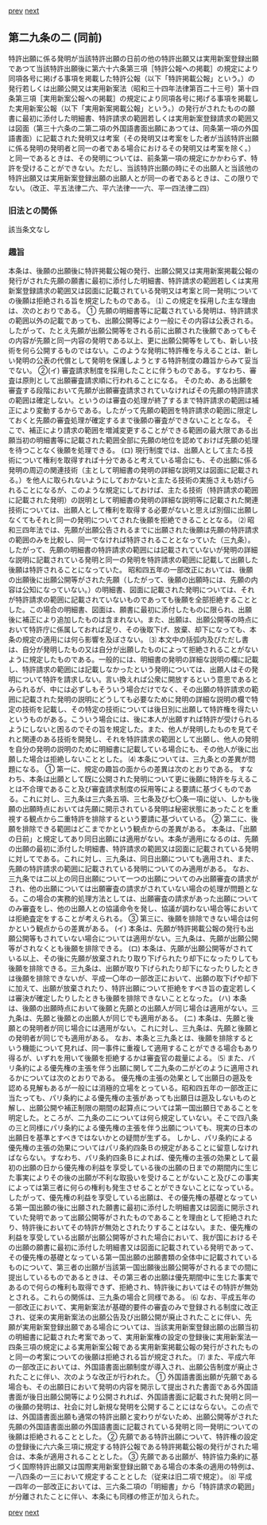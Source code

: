 [prev](/specific\markdowns\特許法\033_Mp-Ch_2-At_29.md)
[next](/specific\markdowns\特許法\035_Mp-Ch_2-At_30.md)
## 第二九条の二 (同前)
特許出願に係る発明が当該特許出願の日前の他の特許出願又は実用新案登録出願であつて当該特許出願後に第六十六条第三項［特許公報への掲載］の規定により同項各号に掲げる事項を掲載した特許公報（以下「特許掲載公報」という。）の発行若しくは出願公開又は実用新案法（昭和三十四年法律第百二十三号）第十四条第三項［実用新案公報への掲載］の規定により同項各号に掲げる事項を掲載した実用新案公報（以下「実用新案掲載公報」という。）の発行がされたものの願書に最初に添付した明細書、特許請求の範囲若しくは実用新案登録請求の範囲又は図面（第三十六条の二第二項の外国語書面出願にあつては、同条第一項の外国語書面）に記載された発明又は考案（その発明又は考案をした者が当該特許出願に係る発明の発明者と同一の者である場合におけるその発明又は考案を除く。）と同一であるときは、その発明については、前条第一項の規定にかかわらず、特許を受けることができない。ただし、当該特許出願の時にその出願人と当該他の特許出願又は実用新案登録出願の出願人とが同一の者であるときは、この限りでない。（改正、平五法律二六、平六法律一一六、平一四法律二四）

### 旧法との関係
該当条文なし

### 趣旨
本条は、後願の出願後に特許掲載公報の発行、出願公開又は実用新案掲載公報の発行がされた先願の願書に最初に添付した明細書、特許請求の範囲若しくは実用新案登録請求の範囲又は図面に記載されている発明又は考案と同一発明についての後願は拒絶される旨を規定したものである。
⑴ この規定を採用した主な理由は、次のとおりである。
① 先願の明細書等に記載されている発明は、特許請求の範囲以外の記載であっても、出願公開等により一般にその内容は公表される。したがって、たとえ先願が出願公開等をされる前に出願された後願であってもその内容が先願と同一内容の発明である以上、更に出願公開等をしても、新しい技術を何ら公開するものではない。このような発明に特許権を与えることは、新しい発明の公表の代償として発明を保護しようとする特許制度の趣旨からみて妥当でない。
②(イ) 審査請求制度を採用したことに伴うものである。すなわち、審査は原則として出願審査請求順に行われることになる。
そのため、ある出願を審査する段階において先願が出願審査請求されていなければその先願の特許請求の範囲は確定しない。というのは審査の処理が終了するまで特許請求の範囲は補正により変動するからである。したがって先願の範囲を特許請求の範囲に限定しておくと先願の審査処理が確定するまで後願の審査ができないこととなる。
そこで、補正により請求の範囲を増減変更することができる範囲の最大限である出願当初の明細書等に記載された範囲全部に先願の地位を認めておけば先願の処理を待つことなく後願を処理できる。
(ロ) 現行制度では、出願人として主たる技術について権利を取得すれば十分であると考えている場合にも、その出願に係る発明の周辺の関連技術（主として明細書の発明の詳細な説明又は図面に記載される。）を他人に取られないようにしておかないと主たる技術の実施さえも妨げられることになるが、このような規定にしておけば、主たる技術（特許請求の範囲に記載された発明）の説明として明細書の発明の詳細な説明等に記載された関連技術については、出願人として権利を取得する必要がないと思えば別個に出願しなくてもそれと同一の発明についてされた後願を拒絶できることとなる。
⑵ 昭和三四年法では、先願が出願公告されるまでに出願された後願は先願の特許請求の範囲のみを比較し、同一でなければ特許されることとなっていた（三九条）。したがって、先願の明細書の特許請求の範囲には記載されていないが発明の詳細な説明に記載されている発明と同一の発明を特許請求の範囲に記載して出願した後願は特許されることになっていた。
昭和四五年の一部改正においては、後願の出願後に出願公開等がされた先願（したがって、後願の出願時には、先願の内容は公知になっていない。）の明細書、図面に記載された発明については、それが特許請求の範囲に記載されていないものであっても後願を全部拒絶することとした。この場合の明細書、図面は、願書に最初に添付したものに限られ、出願後に補正により追加したものは含まれない。また、出願は、出願公開等の時点において特許庁に係属しておれば足り、その後取下げ、放棄、却下になっても、本条の規定の適用には何ら影響を及ぼさない。
⑶ 本文中の括弧内及びただし書は、自分が発明したもの又は自分が出願したものによって拒絶されることがないように規定したものである。一般的には、明細書の発明の詳細な説明の欄に記載し、特許請求の範囲には記載しなかったという発明については、出願人はその発明について特許を請求しない。言い換えれば公衆に開放するという意思であるとみられるが、中には必ずしもそういう場合だけでなく、その出願の特許請求の範囲に記載された発明の説明にどうしても必要なために発明の詳細な説明の欄で特定の技術を記載し、その特定の技術については後日別に出願して特許権を得たいというものがある。こういう場合には、後に本人が出願すれば特許が受けられるようにしないと困るのでその旨を規定した。また、他人が発明したものを見てそれと関連のある技術を開発し、それを特許請求の範囲として出願し、他人の発明を自分の発明の説明のために明細書に記載している場合にも、その他人が後に出願した場合は拒絶しないこととした。
⑷ 本条については、三九条との差異が問題になる。
① 第一に、規定の趣旨の面からの差異は次のとおりである。
すなわち、本条は出願として既に公開された発明について更に後願に特許を与えることは不合理であること及び審査請求制度の採用等による要請に基づくものである。これに対し、三九条は三六条五項、三七条及び七〇条一項に従い、しかも後願の出願時点においては先願に開示されている発明は秘密状態にあったことを重視する観点から二重特許を排除するという要請に基づいている。
② 第二に、後願を排除できる範囲はどこまでかという観点からの差異がある。
本条は、「出願の日前」と規定してあり同日出願には適用がない。本条が適用になるのは、先願の出願の最初に添付した明細書、特許請求の範囲又は図面に記載されている発明に対してである。これに対し、三九条は、同日出願についても適用され、また、先願の特許請求の範囲に記載されている発明についてのみ適用がある。
なお、三九条では二以上の同日出願について一つの出願についてのみ出願審査の請求がされ、他の出願については出願審査の請求がされていない場合の処理が問題となる。この場合の実務的処理方法としては、出願審査の請求があった出願についてのみ審査をし、他の出願人との協議命令を発し、協議が調わない場合等においては拒絶査定をすることが考えられる。
③ 第三に、後願を排除できない場合は何かという観点からの差異がある。
(イ) 本条は、先願が特許掲載公報の発行も出願公開等もされていない場合については適用がない。三九条は、先願が出願公開等がされなくとも後願を排除できる。
(ロ) 本条は、先願が出願公開等がされている以上、その後に先願が放棄されたり取り下げられたり却下になったりしても後願を排除できる。三九条は、出願が取り下げられたり却下になったりしたときは後願を排除できないが、平成一〇年の一部改正において、出願の取下げや却下に加えて、出願が放棄されたり、特許出願について拒絶をすべき旨の査定若しくは審決が確定したりしたときも後願を排除できないこととなった。
(ハ) 本条は、後願の出願時点において後願と先願との出願人が同じ場合は適用がない。三九条は、先願と後願との出願人が同じでも適用がある。
(ニ) 本条は、先願と後願との発明者が同じ場合には適用がない。これに対し、三九条は、先願と後願との発明者が同じでも適用がある。
なお、本条と三九条とは、後願を排除するという機能について見れば、同一事件に重複して適用することができる場合もあり得るが、いずれを用いて後願を拒絶するかは審査官の裁量による。
⑸ また、パリ条約による優先権の主張を伴う出願に関して二九条の二がどのように適用されるかについては次のとおりである。
優先権の主張の効果として出願日の遡及を認める見解もあるが一般には消極的立場をとっている。昭和四五年の一部改正に当たっても、パリ条約による優先権の主張があっても出願日は遡及しないものと解し、出願公開や補正制限の期間の起算点については第一国出願日であることを明定した。ところが、二九条の二については何ら規定していない。そこで四八条の三と同様にパリ条約による優先権の主張を伴う出願についても、現実の日本の出願日を基準とすべきではないかとの疑問が生ずる。
しかし、パリ条約による優先権の主張の効果についてはパリ条約四条Ｂの規定があることに留意しなければならない。すなわち、パリ条約四条Ｂによれば、優先権の主張の効果として最初の出願の日から優先権の利益を享受している後の出願の日までの期間内に生じた事実によりその後の出願が不利な取扱いを受けることがないこと及びこの事実によっては第三者に何らの権利も発生させることができないことになっている。したがって、優先権の利益を享受している出願は、その優先権の基礎となっている第一国出願の後に出願された願書に最初に添付した明細書又は図面に開示されていた発明であって出願公開等がされたものであることを理由として拒絶されたり、特許後においてその特許が無効とされたりすることはない。また、優先権の利益を享受している出願が出願公開等がされた場合において、我が国におけるその出願の願書に最初に添付した明細書又は図面に記載されている発明であって、その優先権の基礎となっている第一国出願の出願書類の全体中に記載されているものについて、第三者の出願が当該第一国出願後出願公開等がされるまでの間に提出しているものであるときは、その第三者の出願は優先期間中に生じた事実であるので何らの権利も取得できず、拒絶され、特許後においてはその特許が無効とされる。これらの関係は、三九条の場合と同様である。
⑹ なお、平成五年の一部改正において、実用新案法が基礎的要件の審査のみで登録される制度に改正され、従来の実用新案法の出願公告及び出願公開が廃止されたことに伴い、先願が実用新案登録出願である場合については、当該実用新案登録出願の出願当初の明細書に記載された考案であって、実用新案権の設定の登録後に実用新案法一四条三項の規定による実用新案公報である実用新案掲載公報の発行がされたものと同一の考案についての後願は拒絶される旨が規定された。
⑺ また、平成六年の一部改正においては、外国語書面出願制度が導入され、出願公告制度が廃止されたことに伴い、次のような改正が行われた。
① 外国語書面出願が先願である場合も、その出願日において発明の内容を開示して提出された書面である外国語書面が後日出願公開等により公開されれば、外国語書面に記載された発明と同一の後願の発明は、社会に対し新規な発明を公開することにはならない。この点では、外国語書面出願も通常の特許出願と変わりがないため、出願公開等がされた先願の外国語書面出願の外国語書面に記載されている発明と同一発明についての後願は拒絶されることとした。
② 先願である特許出願について、特許権の設定の登録後に六六条三項に規定する特許公報である特許掲載公報の発行がされた場合は、本条が適用されることとした。
③ 先願である出願が、特許協力条約に基づく国際特許出願又は国際実用新案登録出願である場合の本条の適用の特例は、一八四条の一三において規定することとした（従来は旧二項で規定）。
⑻ 平成一四年の一部改正においては、三六条二項の「明細書」から「特許請求の範囲」が分離されたことに伴い、本条にも同様の修正が加えられた。

[prev](/specific\markdowns\特許法\033_Mp-Ch_2-At_29.md)
[next](/specific\markdowns\特許法\035_Mp-Ch_2-At_30.md)